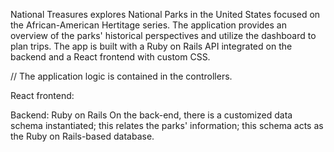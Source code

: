 National Treasures explores National Parks in the United States focused on the African-American Hertitage series. The application provides an overview of the parks' historical perspectives and utilize the dashboard to plan trips. The app is built with a Ruby on Rails API integrated on the backend and a React frontend with custom CSS.

// The application logic is contained in the controllers.

React frontend:

Backend: Ruby on Rails
On the back-end, there is a customized data schema instantiated; this relates the parks' information; this schema acts as the Ruby on Rails-based database.